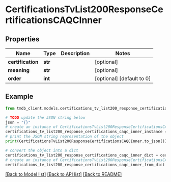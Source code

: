 # CertificationsTvList200ResponseCertificationsCAQCInner


## Properties

Name | Type | Description | Notes
------------ | ------------- | ------------- | -------------
**certification** | **str** |  | [optional] 
**meaning** | **str** |  | [optional] 
**order** | **int** |  | [optional] [default to 0]

## Example

```python
from tmdb_client.models.certifications_tv_list200_response_certifications_caqc_inner import CertificationsTvList200ResponseCertificationsCAQCInner

# TODO update the JSON string below
json = "{}"
# create an instance of CertificationsTvList200ResponseCertificationsCAQCInner from a JSON string
certifications_tv_list200_response_certifications_caqc_inner_instance = CertificationsTvList200ResponseCertificationsCAQCInner.from_json(json)
# print the JSON string representation of the object
print(CertificationsTvList200ResponseCertificationsCAQCInner.to_json())

# convert the object into a dict
certifications_tv_list200_response_certifications_caqc_inner_dict = certifications_tv_list200_response_certifications_caqc_inner_instance.to_dict()
# create an instance of CertificationsTvList200ResponseCertificationsCAQCInner from a dict
certifications_tv_list200_response_certifications_caqc_inner_from_dict = CertificationsTvList200ResponseCertificationsCAQCInner.from_dict(certifications_tv_list200_response_certifications_caqc_inner_dict)
```
[[Back to Model list]](../README.md#documentation-for-models) [[Back to API list]](../README.md#documentation-for-api-endpoints) [[Back to README]](../README.md)


